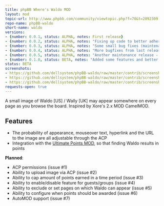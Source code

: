 ```yaml
---
title: phpBB Where's Waldo MOD
layout: mod
topic-url: http://www.phpbb.com/community/viewtopic.php?f=70&t=2092309
repo-name: phpBB-waldo
short-name: waldo
versions:
- {number: 0.0.1, status: ALPHA, notes: First release}
- {number: 0.0.2, status: ALPHA, notes: "Fixing up code to better adhere to standards, some new config settings"}
- {number: 0.0.3, status: ALPHA, notes: "Some small bug fixes (maintenance release)"}
- {number: 0.0.4, status: ALPHA, notes: "More bugfixes from last release, fixed UTF problem in mouseover text"}
- {number: 0.0.5, status: ALPHA, notes: "Another maintenance release - removed reference to unnecessary variable"}
- {number: 0.1.0, status: BETA, notes: "Added some features and better points MOD integration"}
status: BETA
screenshots:
- https://github.com/dellsystem/phpBB-waldo/raw/master/contrib/screenshot-index.png
- https://github.com/dellsystem/phpBB-waldo/raw/master/contrib/screenshot-profile.png
- https://github.com/dellsystem/phpBB-waldo/raw/master/contrib/screenshot-ucp.png
requests-open: true
---
```


A small image of Waldo \[US\] / Wally \[UK\] may appear somewhere on every page as you browse the board. Inspired by Xore's 2.x MOD CamelMOD.

## Features

* The probability of appearance, mouseover text, hyperlink and the URL to the image are all adjustable through the ACP
* Integration with the [Ultimate Points MOD](http://www.phpbb.com/customise/db/mod/ultimate_points), so that finding Waldo results in points

**Planned**:

* ACP permissions (issue #1)
* Ability to upload image via ACP (issue #2)
* Ability to cap amount of points earned in a time period (issue #3)
* Ability to enable/disable feature for guests/groups (issue #4)
* Ability to exclude or set pages on which Waldo can appear (issue #5)
* Ability to configure when points should be awarded (issue #6)
* AutoMOD support (issue #7)
